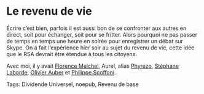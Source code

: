 # Le revenu de vie

Écrire c’est bien, parfois il est aussi bon de se confronter aux autres en direct, soit pour échanger, soit pour se fritter. Alors pourquoi ne pas passer de temps en temps une heure en soirée pour enregistrer un débat sur Skype. On a fait l’expérience hier soir au sujet du revenu de vie, cette idée que le RSA devrait être étendue à tous les citoyens.

Avec moi, il y avait [Florence Meichel](http://florencemeichel.blogspot.com/), Aurel, alias [Phyrezo](http://blog.phyrezo.org/), [Stéphane Laborde](http://www.creationmonetaire.info/), [Olivier Auber](http://perspective-numerique.net) et [Philippe Scoffoni](http://philippe.scoffoni.net/).

Tags: Dividende Universel, noepub, Revenu de base